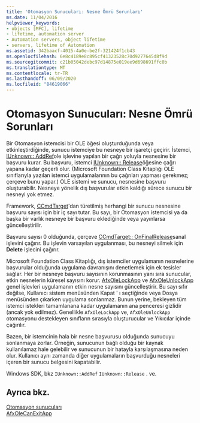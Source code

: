 ```yaml
---
title: 'Otomasyon Sunucuları: Nesne Ömrü Sorunları'
ms.date: 11/04/2016
helpviewer_keywords:
- objects [MFC], lifetime
- lifetime, automation server
- Automation servers, object lifetime
- servers, lifetime of Automation
ms.assetid: 342baacf-4015-4a0e-be2f-321424f1cb43
ms.openlocfilehash: 6e8c4189e8c895cf41323528c70d9277645d8f9d
ms.sourcegitcommit: c21b05042debc97d14875e019ee9d698691ffc0b
ms.translationtype: MT
ms.contentlocale: tr-TR
ms.lasthandoff: 06/09/2020
ms.locfileid: "84619066"
---
```

# <a name="automation-servers-object-lifetime-issues"></a>Otomasyon Sunucuları: Nesne Ömrü Sorunları

Bir Otomasyon istemcisi bir OLE öğesi oluşturduğunda veya etkinleştirdiğinde, sunucu istemciye bu nesneye bir işaretçi geçirir. İstemci, [IUnknown:: AddRef](/windows/win32/api/unknwn/nf-unknwn-iunknown-addref)ole işlevine yapılan bir çağrı yoluyla nesnesine bir başvuru kurar. Bu başvuru, istemci [IUnknown:: Release](/windows/win32/api/unknwn/nf-unknwn-iunknown-release)öğesine çağrı yapana kadar geçerli olur. (Microsoft Foundation Class Kitaplığı OLE sınıflarıyla yazılan istemci uygulamalarının bu çağrıları yapması gerekmez; çerçeve bunu yapar.) OLE sistemi ve sunucu, nesnesine başvuru oluşturabilir. Nesneye yönelik dış başvurular etkin kaldığı sürece sunucu bir nesneyi yok etmez.

Framework, [CCmdTarget](reference/ccmdtarget-class.md)'dan türetilmiş herhangi bir sunucu nesnesine başvuru sayısı için bir iç sayı tutar. Bu sayı, bir Otomasyon istemcisi ya da başka bir varlık nesneye bir başvuru eklediğinde veya yayınlarsa güncelleştirilir.

Başvuru sayısı 0 olduğunda, çerçeve [CCmdTarget:: OnFinalRelease](reference/ccmdtarget-class.md#onfinalrelease)sanal işlevini çağırır. Bu işlevin varsayılan uygulanması, bu nesneyi silmek için **Delete** işlecini çağırır.

Microsoft Foundation Class Kitaplığı, dış istemciler uygulamanın nesnelerine başvurular olduğunda uygulama davranışını denetlemek için ek tesisler sağlar. Her bir nesneye başvuru sayısının korunmasının yanı sıra sunucular, etkin nesnelerin küresel sayısını korur. [AfxOleLockApp](reference/application-control.md#afxolelockapp) ve [AfxOleUnlockApp](reference/application-control.md#afxoleunlockapp) genel işlevleri uygulamanın etkin nesne sayısını güncelleştirir. Bu sayı sıfır değilse, Kullanıcı sistem menüsünden Kapat ' ı seçtiğinde veya Dosya menüsünden çıkarken uygulama sonlanmaz. Bunun yerine, bekleyen tüm istemci istekleri tamamlanana kadar uygulamanın ana penceresi gizlidir (ancak yok edilmez). Genellikle `AfxOleLockApp` ve, `AfxOleUnlockApp` otomasyonu destekleyen sınıfların sırasıyla oluşturucular ve Yıkıcılar içinde çağırılır.

Bazen, bir istemcinin hala bir nesne başvurusu olduğunda sunucuyu sonlanmaya zorlar. Örneğin, sunucunun bağlı olduğu bir kaynak kullanılamaz hale gelebilir ve sunucunun bir hatayla karşılaşmasına neden olur. Kullanıcı aynı zamanda diğer uygulamaların başvurduğu nesneleri içeren bir sunucu belgesini kapatabilir.

Windows SDK, bkz `IUnknown::AddRef` `IUnknown::Release` . ve.

## <a name="see-also"></a>Ayrıca bkz.

[Otomasyon sunucuları](automation-servers.md)<br/>
[AfxOleCanExitApp](reference/application-control.md#afxolecanexitapp)

